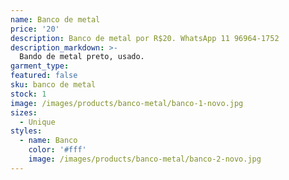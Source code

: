 ```yaml
---
name: Banco de metal
price: '20'
description: Banco de metal por R$20. WhatsApp 11 96964-1752
description_markdown: >-
  Bando de metal preto, usado.
garment_type:
featured: false
sku: banco de metal
stock: 1
image: /images/products/banco-metal/banco-1-novo.jpg
sizes:
  - Unique
styles:
  - name: Banco
    color: '#fff'
    image: /images/products/banco-metal/banco-2-novo.jpg
---
```

